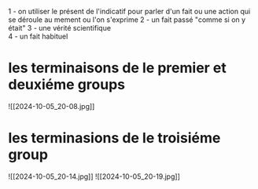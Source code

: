 1 - on utiliser le présent de l'indicatif pour parler d'un fait ou une action qui se déroule au mement ou l'on s'exprime 
2 - un fait passé "comme si on y était"
3 - une vérité scientifique  
4 - un fait habituel

# les terminaisons de le premier et deuxiéme groups
![[2024-10-05_20-08.jpg]]
# les terminasions de le troisiéme group  
![[2024-10-05_20-14.jpg]]
![[2024-10-05_20-19.jpg]]